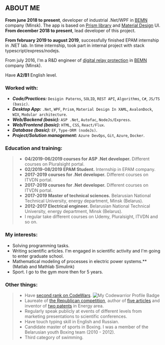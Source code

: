 ## ABOUT ME

**From june 2018 to present**, developer of industrial .Net/WPF in [BEMN](http://www.bemn.by) company (Minsk). The app is based on [Prism library](http://prismlibrary.github.io/) and [Material Design](http://materialdesigninxaml.net/) UI. **From december 2018 to present**, lead developer of this project. 

**From february 2019 to august 2019**, successfully finished EPAM internship in .NET lab. In time internship, took part in internal project with stack typescript/express/nodejs.

From july 2016, I'm a R&D engineer of [digital relay protection](https://en.wikipedia.org/wiki/Digital_protective_relay) in [BEMN](http://www.bemn.by) company (Minsk).

Have **A2/B1** English level.

### Worked with:
- ***Code/Practices:*** `Desigin Paterns`, `SOLID`, `REST API`, `Algorithms`, `C#`, `JS/TS (basic)`.
- ***Desktop App:*** `.Net`, `WPF`, `Prism`, `Material Design In XAML`, `AvalonDock`, `WIX`, `Modular architecture`.
- ***Web/Backend (basic):*** `ASP .Net`, `Autofac`, `NodeJs/Express`.
- ***Web/Frontend (basic):*** `HTML`, `CSS`, `React/Flux`.
- ***Database (basic):*** `EF`, `Type-ORM (nodeJs)`.
- ***Project/Solution management:*** `Azure DevOps`, `Git`, `Azure`, `Docker`.

### Education and training:

> - **04/2019-06/2019 courses for ASP .Net developer.** Different courses on Pluralsight portal. 
> - **02/2019-08/2019 EPAM Student.** Internship in EPAM company.
> - **2017-2019 courses for .Net developer.** Different courses on ITVDN portal.
> - **2017-2019 courses for .Net developer.** Different courses on ITVDN portal.
> - **2017-2019 Master of technical sciences.** Belarusian National Technical University, energy department, Minsk (Belarus).
> - **2012-2017 Electrical engineer.** Belarusian National Technical University, energy department, Minsk (Belarus).
> - I regular take different courses on Udemy, Pluralsight, ITVDN and so on.

### My interests:

- Solving programming tasks.
- Writing scientific articles. I'm engaged in scientific activity and I'm going to enter graduate school.
- Mathematical modeling of processes in electric power systems.** (Matlab and Mathlab Simulink)
- Sport. I go to the gym more then for 5 years.

### Other things:

> - Have [second rank on CodeWars](https://www.codewars.com/users/VladKachenya). ![My Codewarrior Profile Badge](https://www.codewars.com/users/VladKachenya/badges/small)
> - Laureate of [the Republican competition](http://www.sws.bsu.by/%D0%A0%D0%B5%D0%B7%D1%83%D0%BB%D1%8C%D1%82%D0%B0%D1%82%D1%8B%20%D0%BF%D0%BE%20%D0%B2%D1%83%D0%B7%D0%B0%D0%BC-%D1%81%D0%B5%D0%BA%D1%86-%D0%BA%D0%B0%D1%82%D0%B5%D0%B3(%D0%B0%D0%B2%D1%82%D0%BE%D1%80%D1%8B_%D1%80%D1%83%D0%BA%D0%BE%D0%B2_%D1%80%D0%B0%D0%B1%D0%BE%D1%82%D0%B0)%D0%B4%D0%BB%D1%8F%20%D1%81%D0%B0%D0%B9%D1%82%D0%B0.pdf), author of [five articles](https://www.scopus.com/authid/detail.uri?authorId=57199259310) and inventor of [two patents](https://www.eapo.org/ru/search.html?search_string=%D0%9A%D0%B0%D1%87%D0%B5%D0%BD%D1%8F) in Energy area.
> - Regularly speak publicly at events of different levels from marketing presentations to scientific conferences.
> - Have touch typing skill in English and Russian.
> - Candidate master of sports in Boxing. I was a member of the Belarusian youth Boxing team (2010 - 2012).
> - Third category of swimming.
